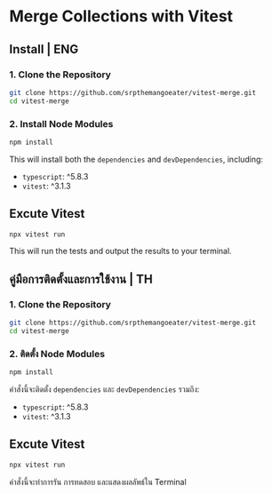 # Merge Collections with Vitest

## Install | ENG

### 1. Clone the Repository

```bash
git clone https://github.com/srpthemangoeater/vitest-merge.git
cd vitest-merge
```

### 2. Install Node Modules

```bash
npm install
```

This will install both the `dependencies` and `devDependencies`, including:

- `typescript`: ^5.8.3
- `vitest`: ^3.1.3

## Excute Vitest

```bash
npx vitest run
```

This will run the tests and output the results to your terminal.

## คู่มือการติดตั้งและการใช้งาน | TH

### 1. Clone the Repository

```bash
git clone https://github.com/srpthemangoeater/vitest-merge.git
cd vitest-merge
```

### 2. ติดตั้ง Node Modules

```bash
npm install
```

คำสั่งนี้จะติดตั้ง `dependencies` และ `devDependencies` รวมถึง:

- `typescript`: ^5.8.3
- `vitest`: ^3.1.3

## Excute Vitest

```bash
npx vitest run
```

คำสั่งนี้จะทำการรัน การทดสอบ และแสดงผลลัพธ์ใน Terminal
